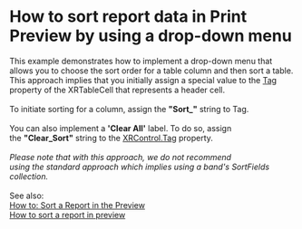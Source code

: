 # How to sort report data in Print Preview by using a drop-down menu 


This example demonstrates how to implement a drop-down menu that allows you to choose the sort order for a table column and then sort a table.<br />This approach implies that you initially assign a special value to the <a href="https://documentation.devexpress.com/#XtraReports/DevExpressXtraReportsUIXRControl_Tagtopic">Tag </a>property of the XRTableCell that represents a header cell. <br /><br />To initiate sorting for a column, assign the <strong>"Sort_<FieldName>"</strong> string to Tag.<br /> <br />You can also implement a <strong>'Clear All'</strong> label. To do so, assign the <strong>"Clear_Sort"</strong> string to the <a href="https://documentation.devexpress.com/#XtraReports/DevExpressXtraReportsUIXRControl_Tagtopic">XRControl.Tag</a> property.<br /><br /><em>Please note that with this approach, we do not recommend using the standard approach which implies using a band's SortFields collection.</em><br /><br />See also:<br /><a href="https://documentation.devexpress.com/#XtraReports/CustomDocument5527">How to: Sort a Report in the Preview</a> <br /><a href="https://www.devexpress.com/Support/Center/p/E770">How to sort a report in preview</a><br /><br />

<br/>



